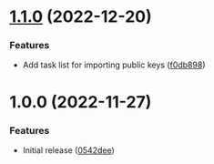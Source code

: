 # [1.1.0](https://github.com/de-it-krachten/ansible-role-gpg/compare/v1.0.0...v1.1.0) (2022-12-20)


### Features

* Add task list for importing public keys ([f0db898](https://github.com/de-it-krachten/ansible-role-gpg/commit/f0db89841d312d4ac7cf5d24e7303f779cfa9305))

# 1.0.0 (2022-11-27)


### Features

* Initial release ([0542dee](https://github.com/de-it-krachten/ansible-role-gpg/commit/0542dee0f11ebc61750b9f10869372deac3b26b1))
